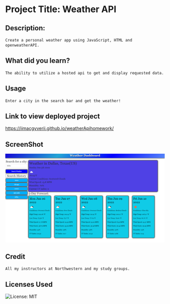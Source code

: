 # Project Title: Weather API
## Description:
    Create a personal weather app using JavaScript, HTML and openweatherAPI.
## What did you learn?
    The ability to utilize a hosted api to get and display requested data.
## Usage
    Enter a city in the search bar and get the weather!
## Link to view deployed project
https://iimacgyverii.github.io/weatherApihomework/
## ScreenShot
![Demo Video](https://github.com/IIMacGyverII/weatherApihomework/raw/main/ss_weatherAPI.png)
## Credit
    All my instructors at Northwestern and my study groups.
## Licenses Used
![License: MIT](https://img.shields.io/badge/License-MIT-yellow.svg)
